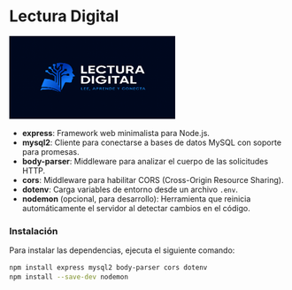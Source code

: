 # Lectura Digital

<img src="Logo/logo.png" alt="Logo Lectura Digital" width="300" height="150">

- **express**: Framework web minimalista para Node.js.
- **mysql2**: Cliente para conectarse a bases de datos MySQL con soporte para promesas.
- **body-parser**: Middleware para analizar el cuerpo de las solicitudes HTTP.
- **cors**: Middleware para habilitar CORS (Cross-Origin Resource Sharing).
- **dotenv**: Carga variables de entorno desde un archivo `.env`.
- **nodemon** (opcional, para desarrollo): Herramienta que reinicia automáticamente el servidor al detectar cambios en el código.

### Instalación

Para instalar las dependencias, ejecuta el siguiente comando:

```bash
npm install express mysql2 body-parser cors dotenv
npm install --save-dev nodemon
